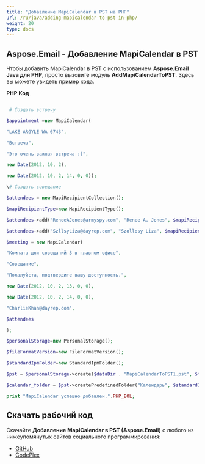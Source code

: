 ```yaml
---
title: "Добавление MapiCalendar в PST на PHP"
url: /ru/java/adding-mapicalendar-to-pst-in-php/
weight: 20
type: docs
---
```


## **Aspose.Email - Добавление MapiCalendar в PST**
Чтобы добавить MapiCalendar в PST с использованием **Aspose.Email Java для PHP**, просто вызовите модуль **AddMapiCalendarToPST**. Здесь вы можете увидеть пример кода.

**PHP Код**

``` php

 # Создать встречу

$appointment =new MapiCalendar(

"LAKE ARGYLE WA 6743",

"Встреча",

"Это очень важная встреча :)",

new Date(2012, 10, 2),

new Date(2012, 10, 2, 14, 0, 0));

\# Создать совещание

$attendees = new MapiRecipientCollection();

$mapiRecipientType=new MapiRecipientType();

$attendees->add("ReneeAJones@armyspy.com", "Renee A. Jones", $mapiRecipientType->MAPI_TO);

$attendees->add("SzllsyLiza@dayrep.com", "Szollosy Liza", $mapiRecipientType->MAPI_TO);

$meeting = new MapiCalendar(

"Комната для совещаний 3 в главном офисе",

"Совещание",

"Пожалуйста, подтвердите вашу доступность.",

new Date(2012, 10, 2, 13, 0, 0),

new Date(2012, 10, 2, 14, 0, 0),

"CharlieKhan@dayrep.com",

$attendees

);

$personalStorage=new PersonalStorage();

$fileFormatVersion=new FileFormatVersion();

$standardIpmFolder=new StandardIpmFolder();

$pst = $personalStorage->create($dataDir . "MapiCalendarToPST1.pst", $fileFormatVersion->Unicode);

$calendar_folder = $pst->createPredefinedFolder("Календарь", $standardIpmFolder->Appointments);

print "MapiCalendar успешно добавлен.".PHP_EOL;

```
## **Скачать рабочий код**
Скачайте **Добавление MapiCalendar в PST (Aspose.Email)** с любого из нижеупомянутых сайтов социального программирования:

- [GitHub](https://github.com/aspose-email/Aspose.Email-for-Java/blob/master/Plugins/Aspose_Email_Java_for_PHP/src/aspose/email/ProgrammingOutlook/WorkingWithOutlookPersonalStorage/AddMapiCalendarToPST.php)
- [CodePlex](https://github.com/aspose-email/Aspose.Email-for-Java/blob/master/Plugins/Aspose.Email-for-Java_for_PHP/src/aspose/email/ProgrammingOutlook/WorkingWithOutlookPersonalStorage/AddMapiCalendarToPST.php)